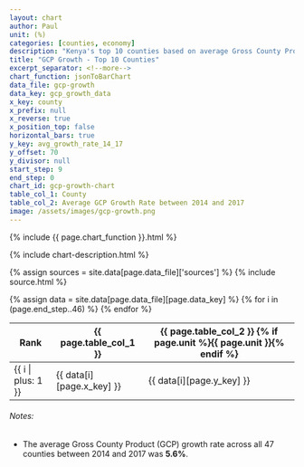 ```yaml
---
layout: chart
author: Paul
unit: (%)
categories: [counties, economy]
description: "Kenya's top 10 counties based on average Gross County Product (GCP) growth rates between 2014 and 2017."
title: "GCP Growth - Top 10 Counties"
excerpt_separator: <!--more-->
chart_function: jsonToBarChart
data_file: gcp-growth
data_key: gcp_growth_data
x_key: county
x_prefix: null
x_reverse: true
x_position_top: false
horizontal_bars: true
y_key: avg_growth_rate_14_17
y_offset: 70
y_divisor: null
start_step: 9
end_step: 0
chart_id: gcp-growth-chart
table_col_1: County
table_col_2: Average GCP Growth Rate between 2014 and 2017
image: /assets/images/gcp-growth.png
---
```


<div class="ct-chart ct-square" id="{{ page.chart_id }}"></div>

{% include {{ page.chart_function }}.html %}

{% include chart-description.html %}

<!--more-->

{% assign sources = site.data[page.data_file]['sources'] %}
{% include source.html %}

<div class="data-table table-responsive">
    {% assign data = site.data[page.data_file][page.data_key] %}
    <table class="table">
        <thead>
            <tr>
                <th scope="col">Rank</th>
                <th scope="col">{{ page.table_col_1 }}</th>
                <th scope="col">{{ page.table_col_2 }} {% if page.unit %}{{ page.unit }}{% endif %}</th>
            </tr>
        </thead>
        <tbody>
            {% for i in (page.end_step..46) %}
                <tr>
                    <td>{{ i | plus: 1 }}</td>
                    <td>{{ data[i][page.x_key] }} </td>
                    <td>{{ data[i][page.y_key] }}</td>
                </tr>
            {% endfor %}
        </tbody>
    </table>
</div>

###### Notes:
* The average Gross County Product (GCP) growth rate across all 47 counties between 2014 and 2017 was **5.6%**.
